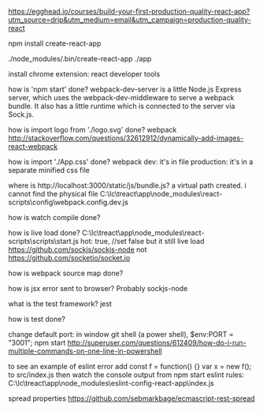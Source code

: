 https://egghead.io/courses/build-your-first-production-quality-react-app?utm_source=drip&utm_medium=email&utm_campaign=production-quality-react

npm install create-react-app

./node_modules/.bin/create-react-app ./app

install chrome extension: react developer tools


how is 'npm start' done?
  webpack-dev-server is a little Node.js Express server, which uses the webpack-dev-middleware to serve a webpack bundle. It also has a little runtime which is connected to the server via Sock.js.

how is import logo from './logo.svg' done?
  webpack
    http://stackoverflow.com/questions/32612912/dynamically-add-images-react-webpack

how is import './App.css' done?
  webpack
    dev: it's in file
    production: it's in a separate minified css file

where is http://localhost:3000/static/js/bundle.js?
    a virtual path created. i cannot find the physical file
      C:\lc\treact\app\node_modules\react-scripts\config\webpack.config.dev.js

how is watch compile done?

how is live load done?
  C:\lc\treact\app\node_modules\react-scripts\scripts\start.js
    hot: true, //set false but it still live load
    https://github.com/sockjs/sockjs-node
    not https://github.com/socketio/socket.io

how is webpack source map done?

how is jsx error sent to browser?
  Probably sockjs-node

what is the test framework?
  jest

how is test done?

change default port:
  in window git shell (a power shell), $env:PORT = "3001"; npm start
    http://superuser.com/questions/612409/how-do-i-run-multiple-commands-on-one-line-in-powershell

to see an example of eslint error
add
  const f = function() {}
    var x = new f();
    to src/index.js
    then watch the console output from npm start
eslint rules: C:\lc\treact\app\node_modules\eslint-config-react-app\index.js

spread properties
  https://github.com/sebmarkbage/ecmascript-rest-spread
